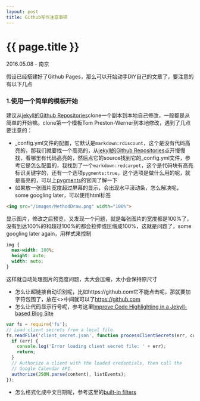 ```yaml
---
layout: post
title: Github写作注意事项
---
```


{{ page.title }}
================

<p class="meta">2016.05.08 - 南京</p>

假设已经搭建好了Github Pages，那么可以开始动手DIY自己的文章了，要注意的有以下几点

### 1.使用一个简单的模板开始

建议从[jekyll的Github Repositories][]clone一个副本到本地自己修改，一般都是从简单的开始嘛。clone第一个模板Tom Preston-Werner到本地修改，遇到了几点要注意的：

* \_config.yml文件的配置，它默认是`markdown:rdiscount`，这个是没有代码高亮的，那我们就要找一个高亮的，从[jekyll的Github Repositories][]点开慢慢找，看哪里有代码高亮的，然后点它的source找到它的\_config.yml文件，参考它是怎么配置的，我找到了一个`markdown:redcarpet`，这个是代码块有高亮标识关键字的，还有一个选项`pygments:true`，这个选项是做什么用的呢，就是高亮的，可以上[pygments][]的官网了解一下
* 如果放一张图片宽度超过屏幕的显示，会出现水平滚动条，怎么解决呢，some googling later，可以使用html标签

```html
<img src="/images/MethodDraw.png" width="100%">
```
显示图片，修改之后预览，又发现一个问题，就是每张图片的宽度都是100%了，没有到达100%的和超过100%的都会拉伸或压缩成100%，这就是问题了，some googling later again，用样式来控制

```css
img {
  max-width: 100%;
  height: auto;
  width: auto;
}
```
这样就自动处理图片的宽度问题，太大会压缩，太小会保持原尺寸

* 怎么让超链接自动识别呢，比如https://github.com它不能点击呢，那就要加字符包围了，放在<>中间就可以了<https://github.com>
* 怎么让代码显示行号呢，参考这里[Improve Code Highlighting in a Jekyll-based Blog Site][]

```javascript
var fs = require('fs');
// Load client secrets from a local file.
fs.readFile('client_secret.json', function processClientSecrets(err, content) {
  if (err) {
    console.log('Error loading client secret file: ' + err);
    return;
  }
  // Authorize a client with the loaded credentials, then call the
  // Google Calendar API.
  authorize(JSON.parse(content), listEvents);
});
```

* 怎么格式化成中文日期呢，参考这里的[built-in filters][]







[jekyll的Github Repositories]: https://github.com/jekyll/jekyll/wiki/Sites 'jekyll的Github Repositories'
[pygments]: http://pygments.org/
[Improve Code Highlighting in a Jekyll-based Blog Site]: http://demisx.github.io/jekyll/2014/01/13/improve-code-highlighting-in-jekyll.html
[built-in filters]: https://help.shopify.com/themes/liquid/filters/additional-filters#date